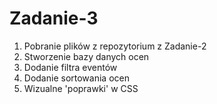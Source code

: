 # Zadanie-3
1. Pobranie plików z repozytorium z Zadanie-2
2. Stworzenie bazy danych ocen
3. Dodanie filtra eventów
4. Dodanie sortowania ocen
5. Wizualne 'poprawki' w CSS
